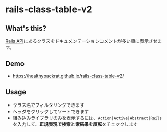 # rails-class-table-v2

## What's this?

[Rails API](https://api.rubyonrails.org)にあるクラスをドキュメンテーションコメントが多い順に表示させます。

## Demo

  * <https://healthypackrat.github.io/rails-class-table-v2/>

## Usage

  * クラス名でフィルタリングできます
  * ヘッダをクリックしてソートできます
  * 組み込みライブラリのみを表示するには、`Action|Active|Abstract|Rails`を入力して、**正規表現で検索**と**索結果を反転**をチェックします
